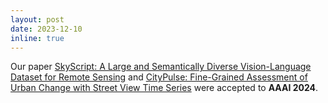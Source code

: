 ```yaml
---
layout: post
date: 2023-12-10
inline: true
---
```


Our paper [SkyScript: A Large and Semantically Diverse Vision-Language Dataset for Remote Sensing](https://arxiv.org/abs/2312.12856) and [CityPulse: Fine-Grained Assessment of Urban Change with Street View Time Series](https://arxiv.org/abs/2401.01107) were accepted to **AAAI 2024**.